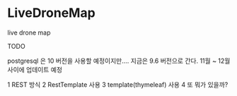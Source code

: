 # LiveDroneMap
live drone map

TODO

postgresql 은 10 버전을 사용할 예정이지만....
지금은 9.6 버전으로 간다.
11월 ~ 12월 사이에 업데이트 예정



1 REST 방식
2 RestTemplate 사용
3 template(thymeleaf) 사용
4 또 뭐가 있을까?
